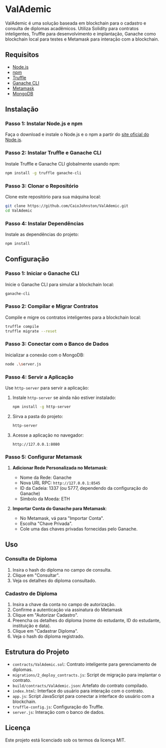 
# ValAdemic

ValAdemic é uma solução baseada em blockchain para o cadastro e consulta de diplomas acadêmicos. Utiliza Solidity para contratos inteligentes, Truffle para desenvolvimento e implantação, Ganache como blockchain local para testes e Metamask para interação com a blockchain.

## Requisitos

- [Node.js](https://nodejs.org/)
- [npm](https://www.npmjs.com/)
- [Truffle](https://www.trufflesuite.com/truffle)
- [Ganache CLI](https://www.trufflesuite.com/ganache)
- [Metamask](https://metamask.io/)
- [MongoDB](https://cloud.mongodb.com/)

## Instalação

### Passo 1: Instalar Node.js e npm

Faça o download e instale o Node.js e o npm a partir do [site oficial do Node.js](https://nodejs.org/).

### Passo 2: Instalar Truffle e Ganache CLI

Instale Truffle e Ganache CLI globalmente usando npm:

```bash
npm install -g truffle ganache-cli
```

### Passo 3: Clonar o Repositório

Clone este repositório para sua máquina local:

```bash
git clone https://github.com/CaioJohnston/ValAdemic.git
cd ValAdemic
```

### Passo 4: Instalar Dependências

Instale as dependências do projeto:

```bash
npm install
```

## Configuração

### Passo 1: Iniciar o Ganache CLI

Inicie o Ganache CLI para simular a blockchain local:

```bash
ganache-cli
```

### Passo 2: Compilar e Migrar Contratos

Compile e migre os contratos inteligentes para a blockchain local:

```bash
truffle compile
truffle migrate --reset
```

### Passo 3: Conectar com o Banco de Dados

Inicializar a conexão com o MongoDB:

```bash
node .\server.js
```

### Passo 4: Servir a Aplicação

Use `http-server` para servir a aplicação:

1. Instale `http-server` se ainda não estiver instalado:

   ```bash
   npm install -g http-server
   ```

2. Sirva a pasta do projeto:

   ```bash
   http-server
   ```

3. Acesse a aplicação no navegador:

   ```plaintext
   http://127.0.0.1:8080
   ```

### Passo 5: Configurar Metamask

1. **Adicionar Rede Personalizada no Metamask**:
   - Nome da Rede: Ganache
   - Nova URL RPC: `http://127.0.0.1:8545`
   - ID da Cadeia: 1337 (ou 5777, dependendo da configuração do Ganache)
   - Símbolo da Moeda: ETH

2. **Importar Conta do Ganache para Metamask**:
   - No Metamask, vá para "Importar Conta".
   - Escolha "Chave Privada".
   - Cole uma das chaves privadas fornecidas pelo Ganache.

## Uso

### Consulta de Diploma

1. Insira o hash do diploma no campo de consulta.
2. Clique em "Consultar".
3. Veja os detalhes do diploma consultado.

### Cadastro de Diploma

1. Insira a chave da conta no campo de autorização.
2. Confirme a autenticação via assinatura do Metamask
3. Clique em "Autorizar Cadastro".
4. Preencha os detalhes do diploma (nome do estudante, ID do estudante, instituição e data).
5. Clique em "Cadastrar Diploma".
6. Veja o hash do diploma registrado.

## Estrutura do Projeto

- `contracts/ValAdemic.sol`: Contrato inteligente para gerenciamento de diplomas.
- `migrations/2_deploy_contracts.js`: Script de migração para implantar o contrato.
- `build/contracts/ValAdemic.json`: Artefato do contrato compilado.
- `index.html`: Interface do usuário para interação com o contrato.
- `app.js`: Script JavaScript para conectar a interface do usuário com a blockchain.
- `truffle-config.js`: Configuração do Truffle.
- `server.js`: Interação com o banco de dados.

## Licença

Este projeto está licenciado sob os termos da licença MIT.
